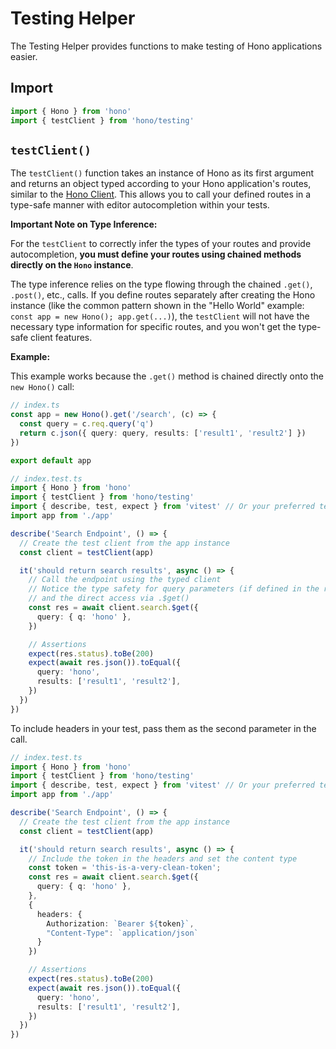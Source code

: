 # Testing Helper

The Testing Helper provides functions to make testing of Hono applications easier.

## Import

```ts
import { Hono } from 'hono'
import { testClient } from 'hono/testing'
```

## `testClient()`

The `testClient()` function takes an instance of Hono as its first argument and returns an object typed according to your Hono application's routes, similar to the [Hono Client](/docs/guides/rpc#client). This allows you to call your defined routes in a type-safe manner with editor autocompletion within your tests.

**Important Note on Type Inference:**

For the `testClient` to correctly infer the types of your routes and provide autocompletion, **you must define your routes using chained methods directly on the `Hono` instance**.

The type inference relies on the type flowing through the chained `.get()`, `.post()`, etc., calls. If you define routes separately after creating the Hono instance (like the common pattern shown in the "Hello World" example: `const app = new Hono(); app.get(...)`), the `testClient` will not have the necessary type information for specific routes, and you won't get the type-safe client features.

**Example:**

This example works because the `.get()` method is chained directly onto the `new Hono()` call:

```ts
// index.ts
const app = new Hono().get('/search', (c) => {
  const query = c.req.query('q')
  return c.json({ query: query, results: ['result1', 'result2'] })
})

export default app
```

```ts
// index.test.ts
import { Hono } from 'hono'
import { testClient } from 'hono/testing'
import { describe, test, expect } from 'vitest' // Or your preferred test runner
import app from './app'

describe('Search Endpoint', () => {
  // Create the test client from the app instance
  const client = testClient(app)

  it('should return search results', async () => {
    // Call the endpoint using the typed client
    // Notice the type safety for query parameters (if defined in the route)
    // and the direct access via .$get()
    const res = await client.search.$get({
      query: { q: 'hono' },
    })

    // Assertions
    expect(res.status).toBe(200)
    expect(await res.json()).toEqual({
      query: 'hono',
      results: ['result1', 'result2'],
    })
  })
})
```
To include headers in your test, pass them as the second parameter in the call.

```ts
// index.test.ts
import { Hono } from 'hono'
import { testClient } from 'hono/testing'
import { describe, test, expect } from 'vitest' // Or your preferred test runner
import app from './app'

describe('Search Endpoint', () => {
  // Create the test client from the app instance
  const client = testClient(app)

  it('should return search results', async () => {
    // Include the token in the headers and set the content type
    const token = 'this-is-a-very-clean-token';
    const res = await client.search.$get({
      query: { q: 'hono' },
    }, 
    {
      headers: {
        Authorization: `Bearer ${token}`,
        "Content-Type": `application/json`
      }
    })

    // Assertions
    expect(res.status).toBe(200)
    expect(await res.json()).toEqual({
      query: 'hono',
      results: ['result1', 'result2'],
    })
  })
})
```